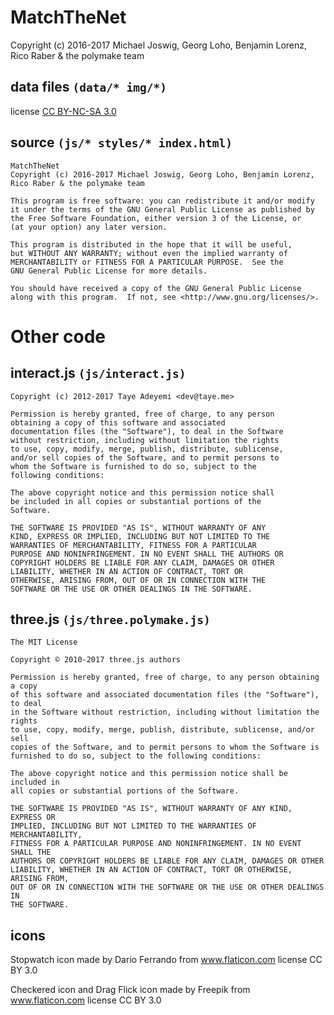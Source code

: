 # MatchTheNet

Copyright (c) 2016-2017 Michael Joswig, Georg Loho, Benjamin Lorenz, Rico Raber & the polymake team

## data files ```(data/* img/*)```

license [CC BY-NC-SA 3.0](http://creativecommons.org/licenses/by-nc-sa/3.0/)

## source ```(js/* styles/* index.html)```

    MatchTheNet
    Copyright (c) 2016-2017 Michael Joswig, Georg Loho, Benjamin Lorenz, Rico Raber & the polymake team
    
    This program is free software: you can redistribute it and/or modify
    it under the terms of the GNU General Public License as published by
    the Free Software Foundation, either version 3 of the License, or
    (at your option) any later version.

    This program is distributed in the hope that it will be useful,
    but WITHOUT ANY WARRANTY; without even the implied warranty of
    MERCHANTABILITY or FITNESS FOR A PARTICULAR PURPOSE.  See the
    GNU General Public License for more details.

    You should have received a copy of the GNU General Public License
    along with this program.  If not, see <http://www.gnu.org/licenses/>.


# Other code

## interact.js ```(js/interact.js)```

    Copyright (c) 2012-2017 Taye Adeyemi <dev@taye.me>

    Permission is hereby granted, free of charge, to any person 
    obtaining a copy of this software and associated 
    documentation files (the "Software"), to deal in the Software 
    without restriction, including without limitation the rights 
    to use, copy, modify, merge, publish, distribute, sublicense, 
    and/or sell copies of the Software, and to permit persons to 
    whom the Software is furnished to do so, subject to the 
    following conditions:

    The above copyright notice and this permission notice shall 
    be included in all copies or substantial portions of the 
    Software.

    THE SOFTWARE IS PROVIDED "AS IS", WITHOUT WARRANTY OF ANY 
    KIND, EXPRESS OR IMPLIED, INCLUDING BUT NOT LIMITED TO THE 
    WARRANTIES OF MERCHANTABILITY, FITNESS FOR A PARTICULAR 
    PURPOSE AND NONINFRINGEMENT. IN NO EVENT SHALL THE AUTHORS OR 
    COPYRIGHT HOLDERS BE LIABLE FOR ANY CLAIM, DAMAGES OR OTHER 
    LIABILITY, WHETHER IN AN ACTION OF CONTRACT, TORT OR 
    OTHERWISE, ARISING FROM, OUT OF OR IN CONNECTION WITH THE 
    SOFTWARE OR THE USE OR OTHER DEALINGS IN THE SOFTWARE.


## three.js ```(js/three.polymake.js)```

    The MIT License

    Copyright © 2010-2017 three.js authors

    Permission is hereby granted, free of charge, to any person obtaining a copy
    of this software and associated documentation files (the "Software"), to deal
    in the Software without restriction, including without limitation the rights
    to use, copy, modify, merge, publish, distribute, sublicense, and/or sell
    copies of the Software, and to permit persons to whom the Software is
    furnished to do so, subject to the following conditions:

    The above copyright notice and this permission notice shall be included in
    all copies or substantial portions of the Software.

    THE SOFTWARE IS PROVIDED "AS IS", WITHOUT WARRANTY OF ANY KIND, EXPRESS OR
    IMPLIED, INCLUDING BUT NOT LIMITED TO THE WARRANTIES OF MERCHANTABILITY,
    FITNESS FOR A PARTICULAR PURPOSE AND NONINFRINGEMENT. IN NO EVENT SHALL THE
    AUTHORS OR COPYRIGHT HOLDERS BE LIABLE FOR ANY CLAIM, DAMAGES OR OTHER
    LIABILITY, WHETHER IN AN ACTION OF CONTRACT, TORT OR OTHERWISE, ARISING FROM,
    OUT OF OR IN CONNECTION WITH THE SOFTWARE OR THE USE OR OTHER DEALINGS IN
    THE SOFTWARE.


## icons

Stopwatch icon made by Dario Ferrando from www.flaticon.com
license CC BY 3.0

Checkered icon and Drag Flick icon made by Freepik from www.flaticon.com
license CC BY 3.0


